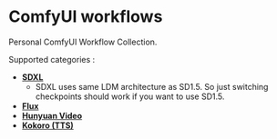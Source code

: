# ComfyUI workflows
Personal ComfyUI Workflow Collection.

Supported categories : 
- [**SDXL**](https://github.com/jhj0517/ComfyUI-workflows/tree/master/sdxl)
   - SDXL uses same LDM architecture as SD1.5. So just switching checkpoints should work if you want to use SD1.5.
- [**Flux**](https://github.com/jhj0517/ComfyUI-workflows/tree/master/flux)
- [**Hunyuan Video**](https://github.com/jhj0517/ComfyUI-workflows/tree/master/hunyuan)
- [**Kokoro (TTS)**](https://github.com/jhj0517/ComfyUI-workflows/tree/master/kokoro)